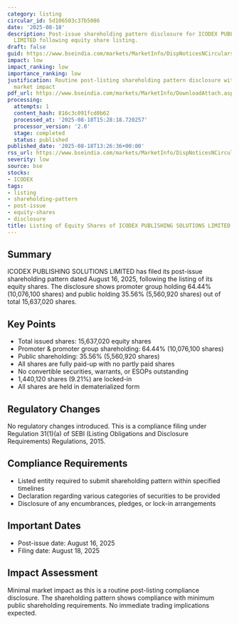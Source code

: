 ```yaml
---
category: listing
circular_id: 5d106503c37b5086
date: '2025-08-18'
description: Post-issue shareholding pattern disclosure for ICODEX PUBLISHING SOLUTIONS
  LIMITED following equity share listing.
draft: false
guid: https://www.bseindia.com/markets/MarketInfo/DispNoticesNCirculars.aspx?Noticeid={6836577A-F9E2-45FC-B6D4-FFBC0932BC96}&noticeno=20250818-46&dt=08/18/2025&icount=46&totcount=56&flag=0
impact: low
impact_ranking: low
importance_ranking: low
justification: Routine post-listing shareholding pattern disclosure with no immediate
  market impact
pdf_url: https://www.bseindia.com/markets/MarketInfo/DownloadAttach.aspx?id=20250818-46&attachedId=900e0c24-01dd-4a10-a5dc-03811505fff6
processing:
  attempts: 1
  content_hash: 816c3c091fcd0b62
  processed_at: '2025-08-18T15:28:18.720257'
  processor_version: '2.0'
  stage: completed
  status: published
published_date: '2025-08-18T13:26:36+00:00'
rss_url: https://www.bseindia.com/markets/MarketInfo/DispNoticesNCirculars.aspx?Noticeid={6836577A-F9E2-45FC-B6D4-FFBC0932BC96}&noticeno=20250818-46&dt=08/18/2025&icount=46&totcount=56&flag=0
severity: low
source: bse
stocks:
- ICODEX
tags:
- listing
- shareholding-pattern
- post-issue
- equity-shares
- disclosure
title: Listing of Equity Shares of ICODEX PUBLISHING SOLUTIONS LIMITED
---
```


## Summary

ICODEX PUBLISHING SOLUTIONS LIMITED has filed its post-issue shareholding pattern dated August 16, 2025, following the listing of its equity shares. The disclosure shows promoter group holding 64.44% (10,076,100 shares) and public holding 35.56% (5,560,920 shares) out of total 15,637,020 shares.

## Key Points

- Total issued shares: 15,637,020 equity shares
- Promoter & promoter group shareholding: 64.44% (10,076,100 shares)
- Public shareholding: 35.56% (5,560,920 shares)
- All shares are fully paid-up with no partly paid shares
- No convertible securities, warrants, or ESOPs outstanding
- 1,440,120 shares (9.21%) are locked-in
- All shares are held in dematerialized form

## Regulatory Changes

No regulatory changes introduced. This is a compliance filing under Regulation 31(1)(a) of SEBI (Listing Obligations and Disclosure Requirements) Regulations, 2015.

## Compliance Requirements

- Listed entity required to submit shareholding pattern within specified timelines
- Declaration regarding various categories of securities to be provided
- Disclosure of any encumbrances, pledges, or lock-in arrangements

## Important Dates

- Post-issue date: August 16, 2025
- Filing date: August 18, 2025

## Impact Assessment

Minimal market impact as this is a routine post-listing compliance disclosure. The shareholding pattern shows compliance with minimum public shareholding requirements. No immediate trading implications expected.